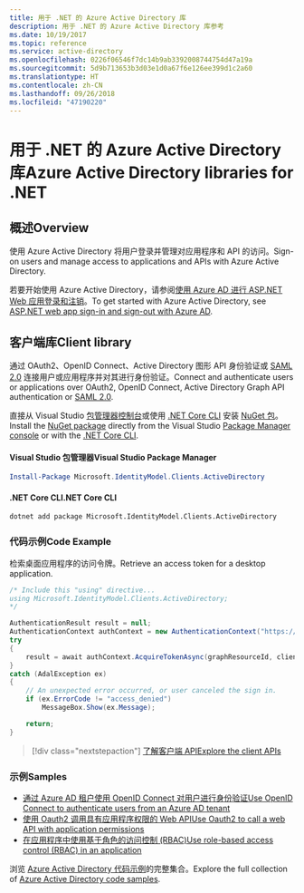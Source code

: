 ```yaml
---
title: 用于 .NET 的 Azure Active Directory 库
description: 用于 .NET 的 Azure Active Directory 库参考
ms.date: 10/19/2017
ms.topic: reference
ms.service: active-directory
ms.openlocfilehash: 0226f06546f7dc14b9ab3392008744754d47a19a
ms.sourcegitcommit: 5d9b713653b3d03e1d0a67f6e126ee399d1c2a60
ms.translationtype: HT
ms.contentlocale: zh-CN
ms.lasthandoff: 09/26/2018
ms.locfileid: "47190220"
---
```

# <a name="azure-active-directory-libraries-for-net"></a><span data-ttu-id="a4056-103">用于 .NET 的 Azure Active Directory 库</span><span class="sxs-lookup"><span data-stu-id="a4056-103">Azure Active Directory libraries for .NET</span></span>

## <a name="overview"></a><span data-ttu-id="a4056-104">概述</span><span class="sxs-lookup"><span data-stu-id="a4056-104">Overview</span></span>

<span data-ttu-id="a4056-105">使用 Azure Active Directory 将用户登录并管理对应用程序和 API 的访问。</span><span class="sxs-lookup"><span data-stu-id="a4056-105">Sign-on users and manage access to applications and APIs with Azure Active Directory.</span></span>

<span data-ttu-id="a4056-106">若要开始使用 Azure Active Directory，请参阅[使用 Azure AD 进行 ASP.NET Web 应用登录和注销](/azure/active-directory/develop/active-directory-devquickstarts-webapp-dotnet)。</span><span class="sxs-lookup"><span data-stu-id="a4056-106">To get started with Azure Active Directory, see [ASP.NET web app sign-in and sign-out with Azure AD](/azure/active-directory/develop/active-directory-devquickstarts-webapp-dotnet).</span></span>

## <a name="client-library"></a><span data-ttu-id="a4056-107">客户端库</span><span class="sxs-lookup"><span data-stu-id="a4056-107">Client library</span></span>

<span data-ttu-id="a4056-108">通过 OAuth2、OpenID Connect、Active Directory 图形 API 身份验证或 [SAML 2.0](https://docs.microsoft.com/azure/active-directory/develop/active-directory-saml-protocol-reference) 连接用户或应用程序并对其进行身份验证。</span><span class="sxs-lookup"><span data-stu-id="a4056-108">Connect and authenticate users or applications over OAuth2, OpenID Connect, Active Directory Graph API authentication or [SAML 2.0](https://docs.microsoft.com/azure/active-directory/develop/active-directory-saml-protocol-reference).</span></span>

<span data-ttu-id="a4056-109">直接从 Visual Studio [包管理器控制台][PackageManager]或使用 [.NET Core CLI][DotNetCLI] 安装 [NuGet 包](https://www.nuget.org/packages/Microsoft.Azure.Management.AppService.Fluent)。</span><span class="sxs-lookup"><span data-stu-id="a4056-109">Install the [NuGet package](https://www.nuget.org/packages/Microsoft.Azure.Management.AppService.Fluent) directly from the Visual Studio [Package Manager console][PackageManager] or with the [.NET Core CLI][DotNetCLI].</span></span>

#### <a name="visual-studio-package-manager"></a><span data-ttu-id="a4056-110">Visual Studio 包管理器</span><span class="sxs-lookup"><span data-stu-id="a4056-110">Visual Studio Package Manager</span></span>

```powershell
Install-Package Microsoft.IdentityModel.Clients.ActiveDirectory
```

#### <a name="net-core-cli"></a><span data-ttu-id="a4056-111">.NET Core CLI</span><span class="sxs-lookup"><span data-stu-id="a4056-111">.NET Core CLI</span></span>

```bash
dotnet add package Microsoft.IdentityModel.Clients.ActiveDirectory
```

### <a name="code-example"></a><span data-ttu-id="a4056-112">代码示例</span><span class="sxs-lookup"><span data-stu-id="a4056-112">Code Example</span></span>

<span data-ttu-id="a4056-113">检索桌面应用程序的访问令牌。</span><span class="sxs-lookup"><span data-stu-id="a4056-113">Retrieve an access token for a desktop application.</span></span>

```csharp
/* Include this "using" directive...
using Microsoft.IdentityModel.Clients.ActiveDirectory;
*/

AuthenticationResult result = null;
AuthenticationContext authContext = new AuthenticationContext("https://someauthority.com");
try
{
    result = await authContext.AcquireTokenAsync(graphResourceId, clientId, redirectUri, new PlatformParameters(PromptBehavior.Auto));
}
catch (AdalException ex)
{
    // An unexpected error occurred, or user canceled the sign in.
    if (ex.ErrorCode != "access_denied")
        MessageBox.Show(ex.Message);

    return;
}
```

> [!div class="nextstepaction"]
> [<span data-ttu-id="a4056-114">了解客户端 API</span><span class="sxs-lookup"><span data-stu-id="a4056-114">Explore the client APIs</span></span>](/dotnet/api/overview/azure/activedirectory/client)

### <a name="samples"></a><span data-ttu-id="a4056-115">示例</span><span class="sxs-lookup"><span data-stu-id="a4056-115">Samples</span></span>

* [<span data-ttu-id="a4056-116">通过 Azure AD 租户使用 OpenID Connect 对用户进行身份验证</span><span class="sxs-lookup"><span data-stu-id="a4056-116">Use OpenID Connect to authenticate users from an Azure AD tenant</span></span>](https://github.com/Azure-Samples/active-directory-dotnet-webapp-openidconnect)
* [<span data-ttu-id="a4056-117">使用 Oauth2 调用具有应用程序权限的 Web API</span><span class="sxs-lookup"><span data-stu-id="a4056-117">Use Oauth2 to call a web API with application permissions</span></span>](https://github.com/Azure-Samples/active-directory-dotnet-webapp-webapi-oauth2-appidentity)
* [<span data-ttu-id="a4056-118">在应用程序中使用基于角色的访问控制 (RBAC)</span><span class="sxs-lookup"><span data-stu-id="a4056-118">Use role-based access control (RBAC) in an application</span></span>](https://github.com/Azure-Samples/active-directory-dotnet-webapp-roleclaims)

<span data-ttu-id="a4056-119">浏览 [Azure Active Directory 代码示例](/azure/active-directory/develop/active-directory-code-samples)的完整集合。</span><span class="sxs-lookup"><span data-stu-id="a4056-119">Explore the full collection of [Azure Active Directory code samples](/azure/active-directory/develop/active-directory-code-samples).</span></span>

[PackageManager]: https://docs.microsoft.com/nuget/tools/package-manager-console
[DotNetCLI]: https://docs.microsoft.com/dotnet/core/tools/dotnet-add-package
